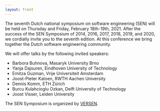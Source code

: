 ```yaml
---
layout: front
---
```


<p class="lead"> 

The seventh Dutch national symposium on software engineering (SEN) will
be held on Thursday and Friday, February 18th-19th, 2021. After the success of the
SEN Symposium of 2014, 2016, 2017, 2018, 2019, and 2020, we cordially invite
you to the seventh edition. At this conference we bring together the
Dutch software engineering community.

We will offer talks by the following invited speakers:
 
<ul>
<li> Barbora Buhnova, Masaryk University Brno</li>
<li> Yanja Dajsuren, Eindhoven University of Technology </li>
<li> Emitza Guzman, Vrije Universiteit Amsterdam </li>
<li> Joost-Pieter Katoen, RWTH Aachen University </li>
<li> Dennis Komm, ETH Zürich </li>
<li> Burcu Kulahcioglu Ozkan, Delft University of Technology </li>
<li> Joost Visser, Leiden University </li>
</ul>

The SEN Symposium is organized by <a href="http://www.versen.nl/">VERSEN</a>.


<!--<a href="./posters/index.html">submit a poster/presentation</a> and <a href="./registration/index.html">register for free participation.</a> -->
